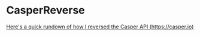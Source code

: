 # CasperReverse
[Here's a quick rundown of how I reversed the Casper API (https://casper.io)](https://github.com/casperreverser/CasperReverse/blob/master/writeup.md)

